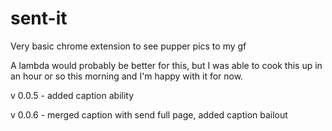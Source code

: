 # sent-it
Very basic chrome extension to see pupper pics to my gf


A lambda would probably be better for this, but I was able to cook this up in an hour or so this morning and I'm happy with it for now.

v 0.0.5 - added caption ability

v 0.0.6 - merged caption with send full page, added caption bailout